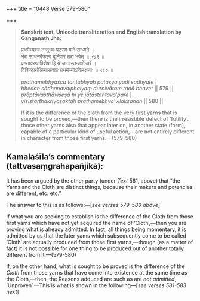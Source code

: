 +++
title = "0448 Verse 579-580"

+++
> **Sanskrit text, Unicode transliteration and English translation by Ganganath Jha:** 
>
> प्रथमेभ्यश्च तन्तुभ्यः पटस्य यदि साध्यते ।  
> भेदः साधनवैफल्यं दुर्निवारं तदा भवेत् ॥ ५७९ ॥  
> प्राप्तावस्थाविशेषा हि ये जातास्तन्तवोऽपरे ।  
> विशिष्टार्थक्रियासक्ताः प्रथमेभ्योऽविलक्षणाः ॥ ५८० ॥ 
>
> *prathamebhyaśca tantubhyaḥ paṭasya yadi sādhyate* \|  
> *bhedaḥ sādhanavaiphalyaṃ durnivāraṃ tadā bhavet* \|\| 579 \|\|  
> *prāptāvasthāviśeṣā hi ye jātāstantavo'pare* \|  
> *viśiṣṭārthakriyāsaktāḥ prathamebhyo'vilakṣaṇāḥ* \|\| 580 \|\| 
>
> If it is the difference of the cloth from the very first yarns that is sought to be proved,—then there is the irresistible defect of ‘futility’. those other yarns also that appear later on, in another state (form), capable of a particular kind of useful action,—are not entirely different in character from those first yarns.—(579-580)



## Kamalaśīla’s commentary (tattvasaṃgrahapañjikā):

It has been argued by the other party (under *Text* 561, above) that “the Yarns and the Cloth are distinct things, because their makers and potencies are different, etc. etc.”

The answer to this is as follows:—[*see verses 579-580 above*]

If what you are seeking to establish is the difference of the Cloth from those first yams which have not yet acquired the name of ‘Cloth’,—then you are proving what is already admitted. In fact, all things being momentary, it is admitted by us that the later yams which subsequently come to be called ‘Cloth’ are actually produced from those first yarns,—though (as a matter of fact) it is not possible for one thing to be produced out of another totally different from it.—(579-580)

If, on the other hand, what is sought to be proved is the difference of the *Cloth* from those yarns that have come into existence at the same time as the Cloth,—then, the Reasons adduced are such as are *not admitted*, ‘Unproven’.—This is what is shown in the following—[*see verses 581-583 next*]


